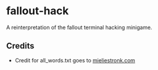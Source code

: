 fallout-hack
============
A reinterpretation of the fallout terminal hacking minigame.

Credits
-------
 - Credit for all_words.txt goes to [mieliestronk.com](http://www.mieliestronk.com/wordlist.html)
